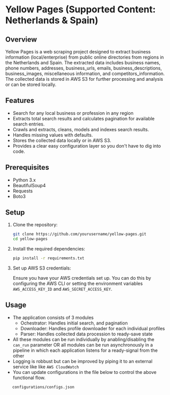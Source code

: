 # Yellow Pages (Supported Content: Netherlands & Spain)

## Overview

Yellow Pages is a web scraping project designed to extract business information (local/enterprise) from public online directories from regions in the Netherlands and Spain. The extracted data includes business names, phone numbers, addresses, business_urls, emails, business_descriptions, business_images, miscellaneous information, and competitors_information. The collected data is stored in AWS S3 for further processing and analysis or can be stored locally.

## Features

- Search for any local business or profession in any region 
- Extracts total search results  and calculates pagination for available search entries.
- Crawls and extracts, cleans, models and indexes search results.
- Handles missing values with defaults.
- Stores the collected data locally or in AWS S3.
- Provides a clear easy configuration layer so you don't have to dig into code.

## Prerequisites

- Python 3.x
- BeautifulSoup4
- Requests
- Boto3 

## Setup

1. Clone the repository:

    ```sh
    git clone https://github.com/yourusername/yellow-pages.git
    cd yellow-pages
    ```

2. Install the required dependencies:

    ```sh
    pip install -r requirements.txt
    ```

3. Set up AWS S3 credentials:

   Ensure you have your AWS credentials set up. You can do this by configuring the AWS CLI or setting the environment variables `AWS_ACCESS_KEY_ID` and `AWS_SECRET_ACCESS_KEY`.

## Usage
   - The application consists of 3 modules 
     - Ochestrator: Handles initial search, and pagination
     - Downloader: Handles profile downloader for each individual profiles
     - Parser: Handles collected data procession to ready-save state
   - All these modules can be run individually by anabling/disabling the `can_run` parameter OR all modules can be run asynchronously in a pipeline in which each application listens for a ready-signal from the other
   - Logging is robbust but can be improved by piping it to an external service like like `AWS CloudWatch` 
   - You can update configurations in the file below to control the above functional flow. 

```sh
   configurations/configs.json
```